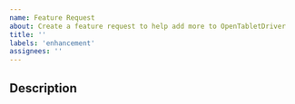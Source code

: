 ```yaml
---
name: Feature Request
about: Create a feature request to help add more to OpenTabletDriver
title: ''
labels: 'enhancement'
assignees: ''
---
```


## Description
<!-- List what you would like to see added or changed, -->
<!-- Be descriptive and use images or video when possible. -->

